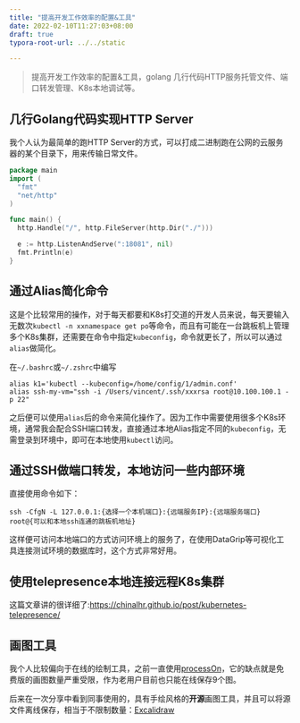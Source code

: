 ```yaml
---
title: "提高开发工作效率的配置&工具"
date: 2022-02-10T11:27:03+08:00
draft: true
typora-root-url: ../../static

---
```


> 提高开发工作效率的配置&工具，golang 几行代码HTTP服务托管文件、端口转发管理、K8s本地调试等。

## 几行Golang代码实现HTTP Server

我个人认为最简单的跑HTTP Server的方式，可以打成二进制跑在公网的云服务器的某个目录下，用来传输日常文件。

```go
package main
import (
  "fmt"
  "net/http"
)

func main() {
  http.Handle("/", http.FileServer(http.Dir("./")))

  e := http.ListenAndServe(":18081", nil)
  fmt.Println(e)
}
```

## 通过Alias简化命令

这是个比较常用的操作，对于每天都要和K8s打交道的开发人员来说，每天要输入无数次`kubectl -n xxnamespace get po`等命令，而且有可能在一台跳板机上管理多个K8s集群，还需要在命令中指定`kubeconfig`，命令就更长了，所以可以通过`alias`做简化。

在`~/.bashrc`或`~/.zshrc`中编写

```shell
alias k1='kubectl --kubeconfig=/home/config/1/admin.conf'
alias ssh-my-vm="ssh -i /Users/vincent/.ssh/xxxrsa root@10.100.100.1 -p 22"
```

之后便可以使用`alias`后的命令来简化操作了。因为工作中需要使用很多个K8s环境，通常我会配合SSH端口转发，直接通过本地Alias指定不同的`kubeconfig`，无需登录到环境中，即可在本地使用`kubectl`访问。

## 通过SSH做端口转发，本地访问一些内部环境

直接使用命令如下：

```shell
ssh -CfgN -L 127.0.0.1:{选择一个本机端口}:{远端服务IP}:{远端服务端口} root@{可以和本地ssh连通的跳板机地址}
```

这样便可访问本地端口的方式访问环境上的服务了，在使用DataGrip等可视化工具连接测试环境的数据库时，这个方式非常好用。

## 使用telepresence本地连接远程K8s集群

这篇文章讲的很详细了:https://chinalhr.github.io/post/kubernetes-telepresence/

## 画图工具

我个人比较偏向于在线的绘制工具，之前一直使用[processOn](https://www.processon.com/)，它的缺点就是免费版的画图数量严重受限，作为老用户目前也只能在线保存9个图。

后来在一次分享中看到同事使用的，具有手绘风格的**开源**画图工具，并且可以将源文件离线保存，相当于不限制数量：[Excalidraw](https://excalidraw.com/)